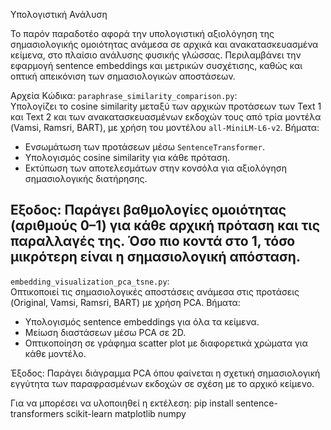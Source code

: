 Υπολογιστική Ανάλυση

Το παρόν παραδοτέο αφορά την υπολογιστική αξιολόγηση της σημασιολογικής ομοιότητας ανάμεσα σε αρχικά και ανακατασκευασμένα κείμενα, στο πλαίσιο ανάλυσης φυσικής γλώσσας. Περιλαμβάνει την εφαρμογή sentence embeddings και μετρικών συσχέτισης, καθώς και οπτική απεικόνιση των σημασιολογικών αποστάσεων.

Αρχεία Κώδικα:
`paraphrase_similarity_comparison.py`:  
Υπολογίζει το cosine similarity μεταξύ των αρχικών προτάσεων των Text 1 και Text 2 και των ανακατασκευασμένων εκδοχών τους από τρία μοντέλα (Vamsi, Ramsri, BART), με χρήση του μοντέλου `all-MiniLM-L6-v2`.
 Βήματα:
- Ενσωμάτωση των προτάσεων μέσω `SentenceTransformer`.
- Υπολογισμός cosine similarity για κάθε πρόταση.
- Εκτύπωση των αποτελεσμάτων στην κονσόλα για αξιολόγηση σημασιολογικής διατήρησης.

 Eξοδος: Παράγει βαθμολογίες ομοιότητας (αριθμούς 0–1) για κάθε αρχική πρόταση και τις παραλλαγές της. Όσο πιο κοντά στο 1, τόσο μικρότερη είναι η σημασιολογική απόσταση.
---
`embedding_visualization_pca_tsne.py`:  
Οπτικοποιεί τις σημασιολογικές αποστάσεις ανάμεσα στις προτάσεις (Original, Vamsi, Ramsri, BART) με χρήση PCA.
 Βήματα:
- Υπολογισμός sentence embeddings για όλα τα κείμενα.
- Μείωση διαστάσεων μέσω PCA σε 2D.
- Οπτικοποίηση σε γράφημα scatter plot με διαφορετικά χρώματα για κάθε μοντέλο.

 Έξοδος: Παράγει διάγραμμα PCA όπου φαίνεται η σχετική σημασιολογική εγγύτητα των παραφρασμένων εκδοχών σε σχέση με το αρχικό κείμενο.
 
Για να μπορέσει να υλοποιηθεί η εκτέλεση:
pip install sentence-transformers scikit-learn matplotlib numpy
